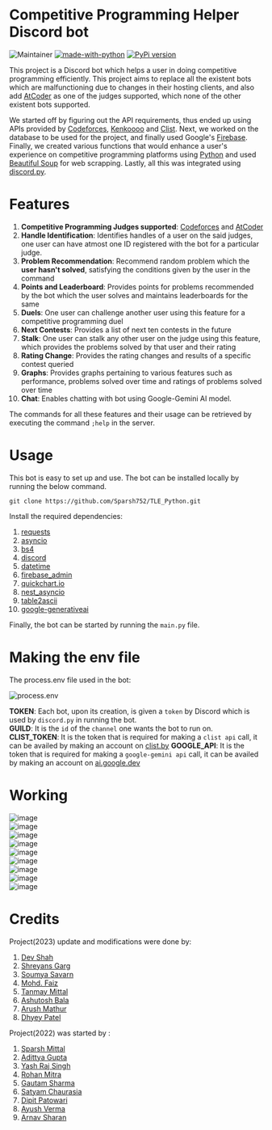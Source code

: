 # Competitive Programming Helper Discord bot
![Maintainer](https://img.shields.io/badge/Maintainer-CodingClub-blue)
[![made-with-python](https://img.shields.io/badge/Made%20with-Python-1f425f.svg)](https://www.python.org/)
[![PyPi version](https://badgen.net/pypi/v/pip/)](https://pypi.org/project/pip)

This project is a Discord bot which helps a user in doing competitive programming efficiently.
This project aims to replace all the existent bots which are malfunctioning due to changes in their hosting clients, and also add [AtCoder](https://atcoder.jp/) as one of the judges supported, which none of the other existent bots supported.

We started off by figuring out the API requirements, thus ended up using APIs provided by [Codeforces](https://codeforces.com/apiHelp), [Kenkoooo](https://kenkoooo.com/atcoder#/table/)
and [Clist](https://clist.by/). Next, we worked on the database to be used for the project, and finally used Google's [Firebase](https://firebase.google.com/).
Finally, we created various functions that would enhance a user's experience on competitive programming platforms using [Python](https://www.python.org/) and used [Beautiful Soup](https://www.crummy.com/software/BeautifulSoup/) for web scrapping. Lastly, all this was integrated using [discord.py](https://discordpy.readthedocs.io/en/stable/).

# Features

1. **Competitive Programming Judges supported**: [Codeforces](https://codeforces.com/) and [AtCoder](https://atcoder.jp/)
2. **Handle Identification**: Identifies handles of a user on the said judges, one user can have atmost one ID registered with the bot for a particular judge.
3. **Problem Recommendation**: Recommend random problem which the **user hasn't solved**, satisfying the conditions given by the user in the command
4. **Points and Leaderboard**: Provides points for problems recommended by the bot which the user solves and maintains leaderboards for the same
5. **Duels**: One user can challenge another user using this feature for a competitive programming duel
6. **Next Contests**: Provides a list of next ten contests in the future
7. **Stalk**: One user can stalk any other user on the judge using this feature, which provides the problems solved by that user and their rating
8. **Rating Change**: Provides the rating changes and results of a specific contest queried
9. **Graphs**: Provides graphs pertaining to various features such as performance, problems solved over time and ratings of problems solved over time
10. **Chat**: Enables chatting with bot using Google-Gemini AI model.

The commands for all these features and their usage can be retrieved by executing the command ```;help``` in the server.

# Usage

This bot is easy to set up and use. The bot can be installed locally by running the below command.

```git clone https://github.com/Sparsh752/TLE_Python.git```

Install the required dependencies:
1. [requests](https://requests.readthedocs.io/en/latest/user/install/)
2. [asyncio](https://pypi.org/project/asyncio/)
3. [bs4](https://www.crummy.com/software/BeautifulSoup/bs4/doc/#installing-beautiful-soup)
4. [discord](https://pypi.org/project/discord.py/)
5. [datetime](https://pypi.org/project/DateTime/)
6. [firebase_admin](https://pypi.org/project/firebase-admin/)
7. [quickchart.io](https://pypi.org/project/quickchart-io/)
8. [nest_asyncio](https://pypi.org/project/nest-asyncio/)
9. [table2ascii](https://table2ascii.readthedocs.io/en/stable/)
10. [google-generativeai](https://pypi.org/project/google-generativeai/)

Finally, the bot can be started by running the ``main.py`` file.

# Making the env file

The process.env file used in the bot:

![process.env](https://github.com/Sparsh752/TLE_Python/assets/95131287/177d8c6c-4b8a-4b0c-967a-2c0550c2fed4)

**TOKEN**: Each bot, upon its creation, is given a `token` by Discord which is used by `discord.py` in running the bot. <br>
**GUILD**: It is the `id` of the `channel` one wants the bot to run on. <br>
**CLIST_TOKEN**: It is the token that is required for making a `clist api` call, it can be availed by making an account on [clist.by](https://clist.by/)
**GOOGLE_API**: It is the token that is required for making a `google-gemini api` call, it can be availed by making an account on [ai.google.dev](https://ai.google.dev/?utm_source=google&utm_medium=cpc&utm_campaign=brand_core_brand&gad_source=1)

# Working
![image](https://github.com/Sparsh752/TLE_Python/assets/21035646/69b33f10-a6cd-46a4-9ecd-5b543f158bd3)<br>
![image](https://github.com/Sparsh752/TLE_Python/assets/21035646/a24648df-2cc3-4d3d-97bf-2220e1d6a002)<br>
![image](https://github.com/Sparsh752/TLE_Python/assets/21035646/421d7bfb-c753-415c-84cd-f906add22fde)<br>
![image](https://github.com/Sparsh752/TLE_Python/assets/21035646/9fb6d5d8-a15c-45be-923d-1b0d3e05ec90)<br>
![image](https://github.com/Sparsh752/TLE_Python/assets/21035646/f0dcb034-32c2-4584-b944-be5fd0ca45ef)<br>
![image](https://github.com/Sparsh752/TLE_Python/assets/21035646/38b93a7c-78cc-401f-8233-2298926980ed)<br>
![image](https://github.com/Sparsh752/TLE_Python/assets/21035646/8915c178-9a0b-4c22-acae-ac5bae7a8613)<br>
![image](https://github.com/Sparsh752/TLE_Python/assets/21035646/2fe81014-a606-4d75-be0b-70feec9ee388)<br>
![image](https://github.com/Sparsh752/TLE_Python/assets/21035646/db51fff4-d953-4cb7-aefe-6d0d883a3278)<br>



# Credits
Project(2023) update and modifications were done by:
1. [Dev Shah](https://github.com/DevvvvvShah)
2. [Shreyans Garg](https://github.com/ShreyansGarg)
3. [Soumya Savarn](https://github.com/SoumyaSavarn)
4. [Mohd. Faiz]((https://github.com/FAIZMOHD1))
5. [Tanmay Mittal](https://github.com/Tanmay7404)
6. [Ashutosh Bala]((https://github.com/ArtValor))
7. [Arush Mathur]((https://github.com/arushmathur))
8. [Dhyey Patel]((https://github.com/CosmicNoise2907))

Project(2022) was started by :
1. [Sparsh Mittal](https://github.com/Sparsh752)
2. [Adittya Gupta](https://github.com/Adittya-Gupta)
3. [Yash Raj Singh](https://github.com/Yash-jar)
4. [Rohan Mitra](https://github.com/rohan2411mitra)
5. [Gautam Sharma](https://github.com/g-s01)
6. [Satyam Chaurasia](https://github.com/satyam-ch)
7. [Dipit Patowari](https://github.com/DipitPatowari)
8. [Ayush Verma](https://github.com/AyushUtk)
9. [Arnav Sharan](https://github.com/Arnavai)
